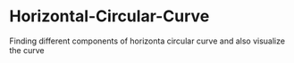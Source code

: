 # Horizontal-Circular-Curve
Finding different components of horizonta circular curve and also visualize the curve
